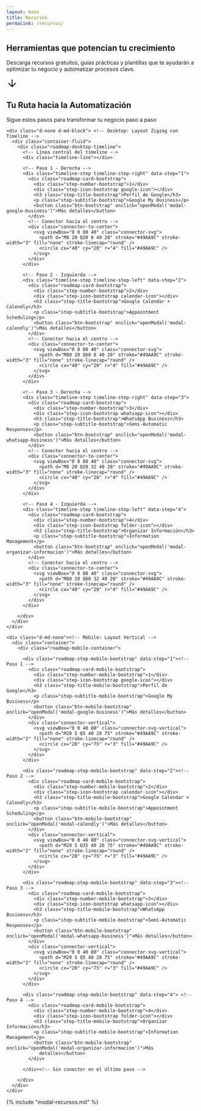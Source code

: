 ```yaml
---
layout: base
title: Recursos
permalink: /recursos/
---
```


<section class="hero hero-recursos">
  <div class="hero-overlay"></div>
  <div class="hero-content">
    <h1>Herramientas que potencian tu crecimiento</h1>
    <p>Descarga recursos gratuitos, guías prácticas y plantillas que te ayudarán a optimizar tu negocio y automatizar
      procesos clave.</p>
    <a href="#recursos" class="flecha-scroll" aria-label="Ver nuestros recursos">
      <svg xmlns="http://www.w3.org/2000/svg" width="30" height="30" viewBox="0 0 24 24" fill="none"
        stroke="currentColor" stroke-width="2" stroke-linecap="round" stroke-linejoin="round">
        <line x1="12" y1="5" x2="12" y2="19"></line>
        <polyline points="19,12 12,19 5,12"></polyline>
      </svg>
    </a>
  </div>
</section>

<div class="post-hero-espaciado"></div>
<section id="recursos" class="roadmap-bootstrap py-5 seccion">
  <div class="container-fluid">
    <div class="row justify-content-center">
      <div class="col-12 text-center mb-5">
        <h2 class="roadmap-title-bootstrap">Tu Ruta hacia la Automatización</h2>
        <p class="roadmap-subtitle-bootstrap">Sigue estos pasos para transformar tu negocio paso a paso</p>
      </div>
    </div>


    <div class="d-none d-md-block"> <!-- Desktop: Layout Zigzag con Timeline -->
      <div class="container-fluid">
        <div class="roadmap-desktop-timeline">
          <!-- Línea central del timeline -->
          <div class="timeline-line"></div>

          <!-- Paso 1 - Derecha -->
          <div class="timeline-step timeline-step-right" data-step="1">
            <div class="roadmap-card-bootstrap">
              <div class="step-number-bootstrap">1</div>
              <div class="step-icon-bootstrap google-icon"></div>
              <h3 class="step-title-bootstrap">Perfil de Google</h3>
              <p class="step-subtitle-bootstrap">Google My Business</p>
              <button class="btn-bootstrap" onclick="openModal('modal-google-business')">Más detalles</button>
            </div>
            <!-- Conector hacia el centro -->
            <div class="connector-to-center">
              <svg viewBox="0 0 80 40" class="connector-svg">
                <path d="M0 20 Q20 8 40 20" stroke="#49AA9C" stroke-width="3" fill="none" stroke-linecap="round" />
                <circle cx="40" cy="20" r="4" fill="#49AA9C" />
              </svg>
            </div>
          </div>

          <!-- Paso 2 - Izquierda -->
          <div class="timeline-step timeline-step-left" data-step="2">
            <div class="roadmap-card-bootstrap">
              <div class="step-number-bootstrap">2</div>
              <div class="step-icon-bootstrap calendar-icon"></div>
              <h3 class="step-title-bootstrap">Google Calendar + Calendly</h3>
              <p class="step-subtitle-bootstrap">Appointment Scheduling</p>
              <button class="btn-bootstrap" onclick="openModal('modal-calendly')">Más detalles</button>
            </div>
            <!-- Conector hacia el centro -->
            <div class="connector-to-center">
              <svg viewBox="0 0 80 40" class="connector-svg">
                <path d="M80 20 Q60 8 40 20" stroke="#49AA9C" stroke-width="3" fill="none" stroke-linecap="round" />
                <circle cx="40" cy="20" r="4" fill="#49AA9C" />
              </svg>
            </div>
          </div>

          <!-- Paso 3 - Derecha -->
          <div class="timeline-step timeline-step-right" data-step="3">
            <div class="roadmap-card-bootstrap">
              <div class="step-number-bootstrap">3</div>
              <div class="step-icon-bootstrap whatsapp-icon"></div>
              <h3 class="step-title-bootstrap">WhatsApp Business</h3>
              <p class="step-subtitle-bootstrap">Semi-Automatic Responses</p>
              <button class="btn-bootstrap" onclick="openModal('modal-whatsapp-business')">Más detalles</button>
            </div>
            <!-- Conector hacia el centro -->
            <div class="connector-to-center">
              <svg viewBox="0 0 80 40" class="connector-svg">
                <path d="M0 20 Q20 32 40 20" stroke="#49AA9C" stroke-width="3" fill="none" stroke-linecap="round" />
                <circle cx="40" cy="20" r="4" fill="#49AA9C" />
              </svg>
            </div>
          </div>

          <!-- Paso 4 - Izquierda -->
          <div class="timeline-step timeline-step-left" data-step="4">
            <div class="roadmap-card-bootstrap">
              <div class="step-number-bootstrap">4</div>
              <div class="step-icon-bootstrap folder-icon"></div>
              <h3 class="step-title-bootstrap">Organizar Información</h3>
              <p class="step-subtitle-bootstrap">Information Management</p>
              <button class="btn-bootstrap" onclick="openModal('modal-organizar-informacion')">Más detalles</button>
            </div>
            <!-- Conector hacia el centro -->
            <div class="connector-to-center">
              <svg viewBox="0 0 80 40" class="connector-svg">
                <path d="M80 20 Q60 32 40 20" stroke="#49AA9C" stroke-width="3" fill="none" stroke-linecap="round" />
                <circle cx="40" cy="20" r="4" fill="#49AA9C" />
              </svg>
            </div>
          </div>

        </div>
      </div>
    </div>

    <div class="d-md-none"><!-- Mobile: Layout Vertical -->
      <div class="container">
        <div class="roadmap-mobile-container">

          <div class="roadmap-step-mobile-bootstrap" data-step="1"><!-- Paso 1 -->
            <div class="roadmap-card-mobile-bootstrap">
              <div class="step-number-mobile-bootstrap">1</div>
              <div class="step-icon-bootstrap google-icon"></div>
              <h3 class="step-title-mobile-bootstrap">Perfil de Google</h3>
              <p class="step-subtitle-mobile-bootstrap">Google My Business</p>
              <button class="btn-mobile-bootstrap" onclick="openModal('modal-google-business')">Más detalles</button>
            </div>
            <div class="connector-vertical">
              <svg viewBox="0 0 40 80" class="connector-svg-vertical">
                <path d="M20 5 Q5 40 20 75" stroke="#49AA9C" stroke-width="2" fill="none" stroke-linecap="round" />
                <circle cx="20" cy="75" r="3" fill="#49AA9C" />
              </svg>
            </div>
          </div>

          <div class="roadmap-step-mobile-bootstrap" data-step="2"><!-- Paso 2 -->
            <div class="roadmap-card-mobile-bootstrap">
              <div class="step-number-mobile-bootstrap">2</div>
              <div class="step-icon-bootstrap calendar-icon"></div>
              <h3 class="step-title-mobile-bootstrap">Google Calendar + Calendly</h3>
              <p class="step-subtitle-mobile-bootstrap">Appointment Scheduling</p>
              <button class="btn-mobile-bootstrap" onclick="openModal('modal-calendly')">Más detalles</button>
            </div>
            <div class="connector-vertical">
              <svg viewBox="0 0 40 80" class="connector-svg-vertical">
                <path d="M20 5 Q35 40 20 75" stroke="#49AA9C" stroke-width="2" fill="none" stroke-linecap="round" />
                <circle cx="20" cy="75" r="3" fill="#49AA9C" />
              </svg>
            </div>
          </div>

          <div class="roadmap-step-mobile-bootstrap" data-step="3"><!-- Paso 3 -->
            <div class="roadmap-card-mobile-bootstrap">
              <div class="step-number-mobile-bootstrap">3</div>
              <div class="step-icon-bootstrap whatsapp-icon"></div>
              <h3 class="step-title-mobile-bootstrap">WhatsApp Business</h3>
              <p class="step-subtitle-mobile-bootstrap">Semi-Automatic Responses</p>
              <button class="btn-mobile-bootstrap" onclick="openModal('modal-whatsapp-business')">Más detalles</button>
            </div>
            <div class="connector-vertical">
              <svg viewBox="0 0 40 80" class="connector-svg-vertical">
                <path d="M20 5 Q5 40 20 75" stroke="#49AA9C" stroke-width="2" fill="none" stroke-linecap="round" />
                <circle cx="20" cy="75" r="3" fill="#49AA9C" />
              </svg>
            </div>
          </div>

          <div class="roadmap-step-mobile-bootstrap" data-step="4"> <!-- Paso 4 -->
            <div class="roadmap-card-mobile-bootstrap">
              <div class="step-number-mobile-bootstrap">4</div>
              <div class="step-icon-bootstrap folder-icon"></div>
              <h3 class="step-title-mobile-bootstrap">Organizar Información</h3>
              <p class="step-subtitle-mobile-bootstrap">Information Management</p>
              <button class="btn-mobile-bootstrap" onclick="openModal('modal-organizar-informacion')">Más
                detalles</button>
            </div>

          </div><!-- Sin conector en el último paso -->

        </div>
      </div>
    </div>
  </div>
</section>

{% include "modal-recursos.md" %}